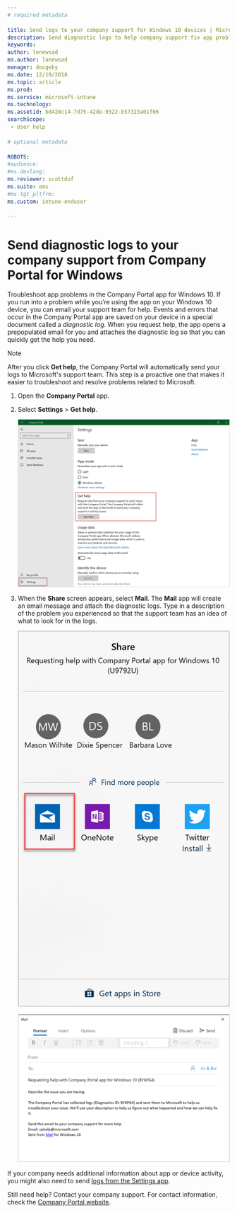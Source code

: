 ```yaml
---
# required metadata

title: Send logs to your company support for Windows 10 devices | Microsoft Docs
description: Send diagnostic logs to help company support fix app problems
keywords:
author: lenewsad
ms.author: lanewsad
manager: dougeby
ms.date: 12/19/2018
ms.topic: article
ms.prod:
ms.service: microsoft-intune
ms.technology:
ms.assetid: bd428c14-7d75-42de-9322-b57323a01f06
searchScope:
 - User help

# optional metadata

ROBOTS:  
#audience:
#ms.devlang:
ms.reviewer: scottduf
ms.suite: ems
#ms.tgt_pltfrm:
ms.custom: intune-enduser

---
```


# Send diagnostic logs to your company support from Company Portal for Windows

Troubleshoot app problems in the Company Portal app for Windows 10. If you run into a problem while you’re using the app on your Windows 10 device, you can email your support team for help. Events and errors that occur in the Company Portal app are saved on your device in a special document called a _diagnostic log_. When you request help, the app opens a prepopulated email for you and attaches the diagnostic log so that you can quickly get the help you need.

> [!Note]		
> After you click **Get help**, the Company Portal will automatically send your logs to Microsoft's support team. This step is a proactive one that makes it easier to troubleshoot and resolve problems related to Microsoft.  

1. Open the **Company Portal** app.
2. Select **Settings** > **Get help**.  

   ![Screenshot of the Settings page, highlighting Settings and the Get Help section and button.](./media/1811_Get_Help_Windows_Cpapp.png)    

3. When the **Share** screen appears, select **Mail**. The **Mail** app will create an email message and attach the diagnostic logs. Type in a description of the problem you experienced so that the support team has an idea of what to look for in the logs.

   ![Screenshot of the Share screen, highlighting the Mail app icon.](./media/1811_Mail_Logs_Windows_CPapp.png)  


   ![Screenshot of the prepoulated email that opens in the Mail app.](./media/1811_Get_Help_Email_Windows_CPapp.png)  

If your company needs additional information about app or device activity, you might also need to send [logs from the Settings app](send-logs-to-your-it-admin-settings-windows.md).  

Still need help? Contact your company support. For contact information, check the [Company Portal website](https://go.microsoft.com/fwlink/?linkid=2010980).  
